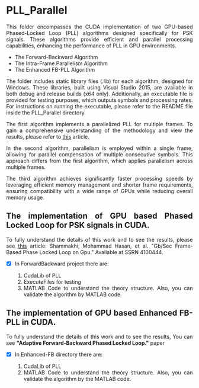 
# PLL_Parallel

<p align="justify"> 
This folder encompasses the CUDA implementation of two GPU-based Phased-Locked Loop (PLL) algorithms designed specifically for PSK signals. These algorithms provide efficient and parallel processing capabilities, enhancing the performance of PLL in GPU environments.
</p>

  - The Forward-Backward Algorithm
  - The Intra-Frame Parallelism Algorithm
  - The Enhanced FB-PLL Algorithm

<div align="justify"> 
 The folder includes static library files (.lib) for each algorithm, designed for Windows. These libraries, built using Visual Studio 2015, are available in both debug and release builds (x64 only). Additionally, an executable file is provided for testing purposes, which outputs symbols and processing rates. For instructions on running the executable, please refer to the README file inside the PLL_Parallel directory.

The first algorithm implements a parallelized PLL for multiple frames. To gain a comprehensive understanding of the methodology and view the results, please refer to [this](https://papers.ssrn.com/sol3/papers.cfm?abstract_id=4100444) article.

In the second algorithm, parallelism is employed within a single frame, allowing for parallel compensation of multiple consecutive symbols. This approach differs from the first algorithm, which applies parallelism across multiple frames.

The third algorithm achieves significantly faster processing speeds by leveraging efficient memory management and shorter frame requirements, ensuring compatibility with a wide range of GPUs while reducing overall memory usage.
</p>

## The implementation of GPU based Phased Locked Loop for PSK signals in CUDA.

To fully understand the details of this work and to see the results, please see [this](https://papers.ssrn.com/sol3/papers.cfm?abstract_id=4100444) article:
Shammakhi, Mohammad Hasan, et al. "Gb/Sec Frame-Based Phase Locked Loop on Gpu." Available at SSRN 4100444.

- [x] In ForwardBackward project there are:

    1. CudaLib of PLL
    2. ExecuteFiles for testing
    3. MATLAB Code to understand the theory structure. Also, you can validate the algorithm by MATLAB code.
    
## The implementation of GPU based Enhanced FB-PLL in CUDA.

To fully understand the details of this work and to see the results, You can see **"Adaptive Forward-Backward Phased Locked Loop."** paper

- [x] In Enhanced-FB directory there are:

    1. CudaLib of PLL
    2. MATLAB Code to understand the theory structure. Also, you can validate the algorithm by the MATLAB code.
    
    
